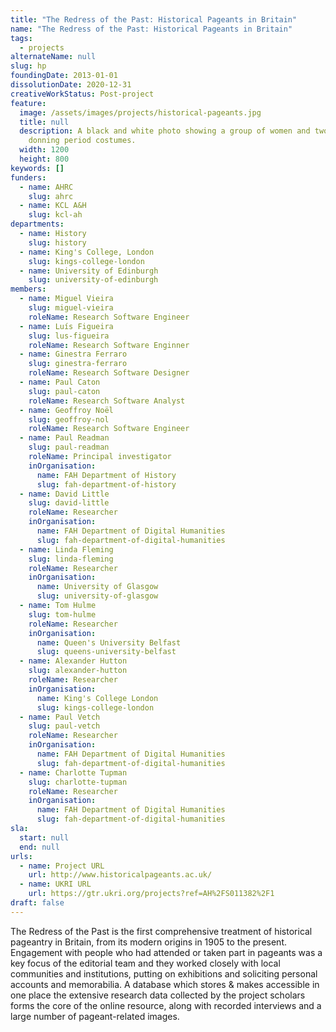 ```yaml
---
title: "The Redress of the Past: Historical Pageants in Britain"
name: "The Redress of the Past: Historical Pageants in Britain"
tags:
  - projects
alternateName: null
slug: hp
foundingDate: 2013-01-01
dissolutionDate: 2020-12-31
creativeWorkStatus: Post-project
feature:
  image: /assets/images/projects/historical-pageants.jpg
  title: null
  description: A black and white photo showing a group of women and two men
    donning period costumes.
  width: 1200
  height: 800
keywords: []
funders:
  - name: AHRC
    slug: ahrc
  - name: KCL A&H
    slug: kcl-ah
departments:
  - name: History
    slug: history
  - name: King's College, London
    slug: kings-college-london
  - name: University of Edinburgh
    slug: university-of-edinburgh
members:
  - name: Miguel Vieira
    slug: miguel-vieira
    roleName: Research Software Engineer
  - name: Luís Figueira
    slug: lus-figueira
    roleName: Research Software Enginner
  - name: Ginestra Ferraro
    slug: ginestra-ferraro
    roleName: Research Software Designer
  - name: Paul Caton
    slug: paul-caton
    roleName: Research Software Analyst
  - name: Geoffroy Noël
    slug: geoffroy-nol
    roleName: Research Software Engineer
  - name: Paul Readman
    slug: paul-readman
    roleName: Principal investigator
    inOrganisation:
      name: FAH Department of History
      slug: fah-department-of-history
  - name: David Little
    slug: david-little
    roleName: Researcher
    inOrganisation:
      name: FAH Department of Digital Humanities
      slug: fah-department-of-digital-humanities
  - name: Linda Fleming
    slug: linda-fleming
    roleName: Researcher
    inOrganisation:
      name: University of Glasgow
      slug: university-of-glasgow
  - name: Tom Hulme
    slug: tom-hulme
    roleName: Researcher
    inOrganisation:
      name: Queen's University Belfast
      slug: queens-university-belfast
  - name: Alexander Hutton
    slug: alexander-hutton
    roleName: Researcher
    inOrganisation:
      name: King's College London
      slug: kings-college-london
  - name: Paul Vetch
    slug: paul-vetch
    roleName: Researcher
    inOrganisation:
      name: FAH Department of Digital Humanities
      slug: fah-department-of-digital-humanities
  - name: Charlotte Tupman
    slug: charlotte-tupman
    roleName: Researcher
    inOrganisation:
      name: FAH Department of Digital Humanities
      slug: fah-department-of-digital-humanities
sla:
  start: null
  end: null
urls:
  - name: Project URL
    url: http://www.historicalpageants.ac.uk/
  - name: UKRI URL
    url: https://gtr.ukri.org/projects?ref=AH%2FS011382%2F1
draft: false
---
```


The Redress of the Past is the first comprehensive treatment of historical pageantry in Britain, from its modern origins in 1905 to the present. Engagement with people who had attended or taken part in pageants was a key focus of the editorial team and they worked closely with local communities and institutions, putting on exhibitions and soliciting personal accounts and memorabilia. A database which stores & makes accessible in one place the extensive research data collected by the project scholars forms the core of the online resource, along with recorded interviews and a large number of pageant-related images.

